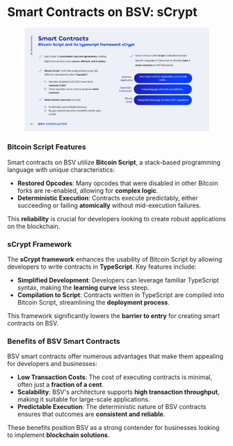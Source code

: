 # Smart Contracts on BSV: sCrypt

<figure><img src="../../../.gitbook/assets/Slide29.jpg" alt=""><figcaption></figcaption></figure>

### Bitcoin Script Features

Smart contracts on BSV utilize **Bitcoin Script**, a stack-based programming language with unique characteristics:

* **Restored Opcodes**: Many opcodes that were disabled in other Bitcoin forks are re-enabled, allowing for **complex logic**.
* **Deterministic Execution**: Contracts execute predictably, either succeeding or failing **atomically** without mid-execution failures.

This **reliability** is crucial for developers looking to create robust applications on the blockchain.

### sCrypt Framework

The **sCrypt framework** enhances the usability of Bitcoin Script by allowing developers to write contracts in **TypeScript**. Key features include:

* **Simplified Development**: Developers can leverage familiar TypeScript syntax, making the **learning curve** less steep.
* **Compilation to Script**: Contracts written in TypeScript are compiled into Bitcoin Script, streamlining the **deployment process**.

This framework significantly lowers the **barrier to entry** for creating smart contracts on BSV.

### Benefits of BSV Smart Contracts

BSV smart contracts offer numerous advantages that make them appealing for developers and businesses:

* **Low Transaction Costs**: The cost of executing contracts is minimal, often just a **fraction of a cent**.
* **Scalability**: BSV's architecture supports **high transaction throughput**, making it suitable for large-scale applications.
* **Predictable Execution**: The deterministic nature of BSV contracts ensures that outcomes are **consistent and reliable**.

These benefits position BSV as a strong contender for businesses looking to implement **blockchain solutions**.
